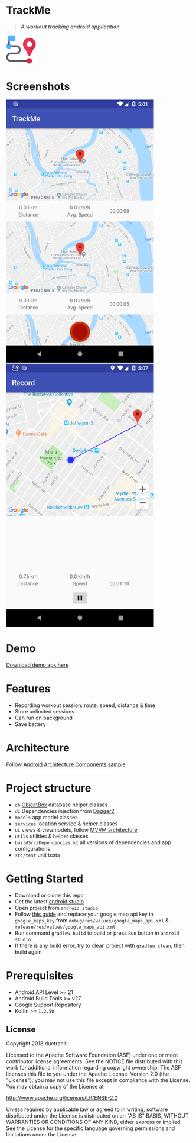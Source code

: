 # TrackMe
> ***A workout tracking android application***

<img src="/logo.png" width="80">

# Screenshots

![Screenshot1](https://raw.githubusercontent.com/ductranit/trackme/master/Screenshots/screenshot1.png)
![Screenshot3](https://raw.githubusercontent.com/ductranit/trackme/master/Screenshots/screenshot3.png)

# Demo
[Download demo apk here](https://github.com/ductranit/trackme/blob/master/Demo/TrackMe.apk?raw=true)

# Features
- Recording workout session: route, speed, distance & time
- Store unlimited sessions
- Can run on background
- Save battery

# Architecture
Follow [Android Architecture Components sample](https://github.com/googlesamples/android-architecture-components)


# Project structure
- `db` [ObjectBox](http://objectbox.io) database helper classes
- `di` Dependencies injection from [Dagger2](https://github.com/google/dagger)
- `models` app model classes
- `services` location service & helper classes
- `ui` views & viewmodels, follow [MVVM architecture](https://en.wikipedia.org/wiki/Model%E2%80%93view%E2%80%93viewmodel) 
- `utils` utilities & helper classes
- `buildSrc/Dependencies.kt` all versions of dependencies and app configurations
- `src/test` unit tests

# Getting Started
- Download or clone this repo
- Get the latest [android studio](https://developer.android.com/studio)
- Open project from `android studio`
- Follow [this guide](https://developers.google.com/maps/documentation/android-sdk/start)  and replace your google map api key in `google_maps_key` from `debug/res/values/google_maps_api.xml` & `release/res/values/google_maps_api.xml` 
- Run command `gradlew build` to build or press `Run` button in `android studio`
- If there is any build error, try to clean project with `gradlew clean`, then build again

# Prerequisites
- Android API Level >= 21
- Android Build Tools >= v27
- Google Support Repository
- Kotlin >= `1.2.50`

License
-------

Copyright 2018 ductranit

Licensed to the Apache Software Foundation (ASF) under one or more contributor
license agreements.  See the NOTICE file distributed with this work for
additional information regarding copyright ownership.  The ASF licenses this
file to you under the Apache License, Version 2.0 (the "License"); you may not
use this file except in compliance with the License.  You may obtain a copy of
the License at

http://www.apache.org/licenses/LICENSE-2.0

Unless required by applicable law or agreed to in writing, software
distributed under the License is distributed on an "AS IS" BASIS, WITHOUT
WARRANTIES OR CONDITIONS OF ANY KIND, either express or implied.  See the
License for the specific language governing permissions and limitations under
the License.
